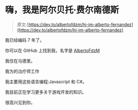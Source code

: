 # 嗨，我是阿尔贝托·费尔南德斯

> 原文:[https://dev.to/albertofdzm/hi-im-alberto-fernandez](https://dev.to/albertofdzm/hi-im-alberto-fernandez)

我已经编码 7 年了。

你可以在 GitHub 上找到我，名字是 [AlbertoFdzM](https://github.com/AlbertoFdzM)

我住在马德里。

我为的治疗师工作

我主要用这些语言编程:Javascript 和 C#。

我目前正在学习更多关于游戏开发的知识。

很高兴见到你。